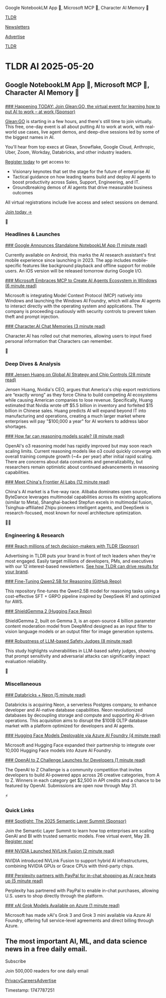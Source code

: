 Google NotebookLM App 📓, Microsoft MCP 🤖, Character AI Memory 🧠

[TLDR](/)

[Newsletters](/newsletters)

[Advertise](https://advertise.tldr.tech/)

[TLDR](/)

# TLDR AI 2025-05-20

## Google NotebookLM App 📓, Microsoft MCP 🤖, Character AI Memory 🧠

### 

[### Happening TODAY: Join Glean:GO, the virtual event for learning how to put AI to work – at work (Sponsor)](https://www.glean.com/events/glean-go-2025?utm_source=3rd-party&amp;utm_medium=email&amp;utm_campaign=glean-go-2025&amp;utm_partner=tldr-ai)

[Glean:GO](https://www.glean.com/events/glean-go-2025?utm_source=3rd-party&utm_medium=email&utm_campaign=glean-go-2025&utm_partner=tldr-ai) is starting in a few hours, and there's still time to join virtually. This free, one-day event is all about putting AI to work at work, with real-world use cases, live agent demos, and deep-dive sessions led by some of the biggest names in AI.

You'll hear from top execs at Glean, Snowflake, Google Cloud, Anthropic, Uber, Zoom, Workday, Databricks, and other industry leaders.

[Register today](https://www.glean.com/events/glean-go-2025?utm_source=3rd-party&utm_medium=email&utm_campaign=glean-go-2025&utm_partner=tldr-ai) to get access to:

* Visionary keynotes that set the stage for the future of enterprise AI
* Tactical guidance on how leading teams build and deploy AI agents to boost productivity across Sales, Support, Engineering, and IT.
* Groundbreaking demos of AI agents that drive measurable business outcomes

All virtual registrations include live access and select sessions on demand.

[Join today →](https://www.glean.com/events/glean-go-2025?utm_source=3rd-party&utm_medium=email&utm_campaign=glean-go-2025&utm_partner=tldr-ai)

🚀

### Headlines & Launches

[### Google Announces Standalone NotebookLM App (1 minute read)](https://techcrunch.com/2025/05/19/google-launches-standalone-notebooklm-app-for-android/?utm_source=tldrai)

Currently available on Android, this marks the AI research assistant's first mobile experience since launching in 2023. The app includes mobile-specific features like background playback and offline support for mobile users. An iOS version will be released tomorrow during Google I/O.

[### Microsoft Embraces MCP to Create AI Agents Ecosystem in Windows (6 minute read)](https://www.theverge.com/news/669298/microsoft-windows-ai-foundry-mcp-support?utm_source=tldrai)

Microsoft is integrating Model Context Protocol (MCP) natively into Windows and launching the Windows AI Foundry, which will allow AI agents to interact directly with the operating system and applications. The company is proceeding cautiously with security controls to prevent token theft and prompt injection.

[### Character.AI Chat Memories (3 minute read)](https://blog.character.ai/helping-characters-remember-what-matters-most/?utm_source=tldrai)

Character.AI has rolled out chat memories, allowing users to input fixed personal information that Characters can remember.

🧠

### Deep Dives & Analysis

[### Jensen Huang on Global AI Strategy and Chip Controls (28 minute read)](https://stratechery.com/2025/an-interview-with-nvidia-ceo-jensen-huang-about-chip-controls-ai-factories-and-enterprise-pragmatism/?utm_source=tldrai)

Jensen Huang, Nvidia's CEO, argues that America's chip export restrictions are “exactly wrong” as they force China to build competing AI ecosystems while causing American companies to lose revenue. Specifically, Huang estimated that Nvidia wrote off $5.5 billion in inventory and forfeited $15 billion in Chinese sales. Huang predicts AI will expand beyond IT into manufacturing and operations, creating a much larger market where enterprises will pay "$100,000 a year" for AI workers to address labor shortages.

[### How far can reasoning models scale? (8 minute read)](https://epoch.ai/gradient-updates/how-far-can-reasoning-models-scale?utm_source=tldrai)

OpenAI's o3 reasoning model has rapidly improved but may soon reach scaling limits. Current reasoning models like o3 could quickly converge with overall training compute growth (~4× per year) after initial rapid scaling. There are concerns about data constraints and generalizability, but researchers remain optimistic about continued advancements in reasoning capabilities.

[### Meet China's Frontier AI Labs (12 minute read)](https://docs.google.com/document/u/0/d/1qzm3wVxr3m-vFXqSQQjI8MaP9wADddbOpEQkH2kZLfo?utm_source=tldrai)

China's AI market is a five-way race. Alibaba dominates open source, ByteDance leverages multimodal capabilities across its existing applications (similar to Meta), Shanghai-backed Stepfun excels in multimodal fusion, Tsinghua-affiliated Zhipu pioneers intelligent agents, and DeepSeek is research-focused, most known for novel architecture optimization.

👨‍💻

### Engineering & Research

[### Reach millions of tech decision-makers with TLDR (Sponsor)](https://advertise.tldr.tech/?utm_source=tldrai&amp;utm_medium=newsletter&amp;utm_campaign=secondary05202025)

Advertising in TLDR puts your brand in front of tech leaders when they're most engaged. Easily target millions of developers, PMs, and executives with our 12 interest-based newsletters. [See how TLDR can drive results for your brand](https://advertise.tldr.tech/?utm_source=tldrai&utm_medium=newsletter&utm_campaign=secondary05202025).

[### Fine-Tuning Qwen2.5B for Reasoning (GitHub Repo)](https://github.com/EsmaeilNarimissa/aws-sft-grpo-budget-llm-finetune?utm_source=tldrai)

This repository fine-tunes the Qwen2.5B model for reasoning tasks using a cost-effective SFT + GRPO pipeline inspired by DeepSeek R1 and optimized for AWS.

[### ShieldGemma 2 (Hugging Face Repo)](https://huggingface.co/google/shieldgemma-2-4b-it?utm_source=tldrai)

ShieldGemma 2, built on Gemma 3, is an open-source 4 billion parameter content moderation model from DeepMind designed as an input filter to vision language models or an output filter for image generation systems.

[### Robustness of LLM-based Safety Judges (8 minute read)](https://arxiv.org/abs/2503.04474?utm_source=tldrai)

This study highlights vulnerabilities in LLM-based safety judges, showing that prompt sensitivity and adversarial attacks can significantly impact evaluation reliability.

🎁

### Miscellaneous

[### Databricks + Neon (5 minute read)](https://www.databricks.com/blog/databricks-neon?utm_source=tldrai)

Databricks is acquiring Neon, a serverless Postgres company, to enhance developer and AI-native database capabilities. Neon revolutionized databases by decoupling storage and compute and supporting AI-driven operations. This acquisition aims to disrupt the $100B OLTP database market with a platform optimized for developers and AI agents.

[### Hugging Face Models Deployable via Azure AI Foundry (4 minute read)](https://huggingface.co/blog/azure-ai-foundry?utm_source=tldrai)

Microsoft and Hugging Face expanded their partnership to integrate over 10,000 Hugging Face models into Azure AI Foundry.

[### OpenAI to Z Challenge Launches for Developers (1 minute read)](https://openai.com/openai-to-z-challenge/?utm_source=tldrai)

The OpenAI to Z Challenge is a community competition that invites developers to build AI-powered apps across 26 creative categories, from A to Z. Winners in each category get $2,500 in API credits and a chance to be featured by OpenAI. Submissions are open now through May 31.

⚡️

### Quick Links

[### Spotlight: The 2025 Semantic Layer Summit (Sponsor)](https://www.semanticlayersummit.com/?utm_medium=newsletter&amp;utm_source=tldr-ai&amp;utm_campaign=20250520)

Join the Semantic Layer Summit to learn how top enterprises are scaling GenAI and BI with trusted semantic models. Free virtual event, May 28. [Register now!](https://www.semanticlayersummit.com/?utm_medium=newsletter&utm_source=tldr-ai&utm_campaign=20250520)

[### NVIDIA Launched NVLink Fusion (2 minute read)](https://www.nvidia.com/en-us/data-center/nvlink-fusion/?utm_source=tldrai)

NVIDIA introduced NVLink Fusion to support hybrid AI infrastructures, combining NVIDIA GPUs or Grace CPUs with third-party chips.

[### Perplexity partners with PayPal for in-chat shopping as AI race heats up (5 minute read)](https://www.cnbc.com/2025/05/14/perplexity-partners-with-paypal-for-in-chat-ai-shopping.html?utm_source=tldrai)

Perplexity has partnered with PayPal to enable in-chat purchases, allowing U.S. users to shop directly through the platform.

[### xAI Grok Models Available on Azure (1 minute read)](https://threadreaderapp.com/thread/1924506382918943127.html?utm_source=tldrai)

Microsoft has made xAI's Grok 3 and Grok 3 mini available via Azure AI Foundry, offering full service-level agreements and direct billing through Azure.

## The most important AI, ML, and data science news in a free daily email.

Subscribe

Join 500,000 readers for one daily email

[Privacy](/privacy)[Careers](https://jobs.ashbyhq.com/tldr.tech)[Advertise](/ai/advertise)

Timestamp: 1747787251